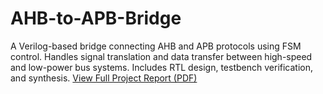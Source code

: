 # AHB-to-APB-Bridge
A Verilog-based bridge connecting AHB and APB protocols using FSM control. Handles signal translation and data transfer between high-speed and low-power bus systems. Includes RTL design, testbench verification, and synthesis.
[View Full Project Report (PDF)](AHB-to-APB%20Bridge_Report.pdf)
